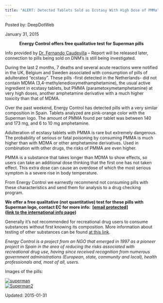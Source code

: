 ```yaml
---
title: "ALERT: Detected Tablets Sold as Ecstasy With High Dose of PMMa"
---
```


Posted by: DeepDotWeb 

<span>January 31, 2015</span>


<p style="text-align: center;"><b>Energy Control offers free qualitative test for Superman pills</b></p>
<p>Info provided by <a title="DoctorX “Ask a Drug Expert Physician” Thread – Now On Evolution!" href="/2014/12/01/doctorx-ask-drug-expert-physician-thread-now-evolution/" target="_blank">Dr. Fernando Caudevilla</a> &#8211; Report will be released later, connection to pills being sold on DNM&#8217;s is still being investigated.</p>
<p>During the last 2 months, 7 deaths and several acute reactions were notified in the UK, Belgium and Sweden associated with consumption of pills of adulterated &#8220;ecstasy&#8221;. These pills -first detected in the Netherlands- did not contain MDMA (3,4-<wbr />methylenedioxymethamphetamine)<wbr />, the usual active ingredient in ecstasy tablets, but PMMA (parametoxymetamphetamine) at very high doses, another amphetamine derivative with a much higher toxicity than that of MDMA.</p>
<p>Over the past weekend, Energy Control has detected pills with a very similar composition in Spain. Tablets analyzed are pink-orange color with the Superman logo. The amount of PMMA found per tablet was between 140 and 173 mg, and 6 to 10 mg amphetamine.</p>
<p>Adulteration of ecstasy tablets with PMMA is rare but extremely dangerous. The probability of serious or fatal poisoning by consuming PMMA is much higher than with MDMA or other amphetamine derivatives. Used in combination with other drugs, the risks of PMMA are even higher.</p>
<p>PMMA is a substance that takes longer than MDMA to show effects, so users can take an additional dose thinking that the first one has not taken effect. This extra dose can cause an overdose of which the most serious symptom is a severe rise in body temperature.</p>
<p>From Energy Control we earnestly recommend not consuming pills with these characteristics and send them for analysis to a drug checking program.</p>
<p><b>We offer a free qualitative (not quantitative) test for these pills with Superman logo, contact EC for more info:  <span style="text-decoration: underline;"><a href="/cdn-cgi/l/email-protection" class="__cf_email__" data-cfemail="3f56514b5a4d515e4b5650515e537f5a515a4d58465c50514b4d505311504d58">[email&#160;protected]</a><a href="/cdn-cgi/l/email-protection#c0a9aeb4a5b2aea1b4a9afaea1ac80a5aea5b2a7b9a3afaeb4b2afaceeafb2a7" target="_blank"><br />
</a></span>(<a href="http://energycontrol.org/noticias/528-international.html" target="_blank">link to the international info page</a>)</b></p>
<p>Generally it&#8217;s not recommended for recreational drug users to consume substances without first knowing its composition. More information about testing of other substances can be found <a href="/2014/04/06/energy-control-drug-testing-service-for-deepweb-users" target="_blank">at this link</a>.</p>
<p><em>Energy Control is a project from an NGO that emerged in 1997 as a pioneer project in Spain in the area of reducing the risks associated with recreational drug use, having since received recognition from numerous government administrations (European, state, community and local), health professionals and, most of all, users.</em></p>
<p>Images of the pills:</p>
<p><a href="/imgs/2015/01/superman.jpg"><img class="aligncenter  wp-image-8945" src="/imgs/2015/01/superman.jpg" alt="superman" width="762" height="428" srcset="/imgs/2015/01/superman.jpg 2340w, /imgs/2015/01/superman-300x169.jpg 300w, /imgs/2015/01/superman-1024x575.jpg 1024w" sizes="(max-width: 762px) 100vw, 762px" /><br />
</a> <a href="/imgs/2015/01/Superman2.jpg"><img class="aligncenter  wp-image-8946" src="/imgs/2015/01/Superman2.jpg" alt="Superman2" width="674" height="505" srcset="/imgs/2015/01/Superman2.jpg 2048w, /imgs/2015/01/Superman2-300x225.jpg 300w, /imgs/2015/01/Superman2-1024x768.jpg 1024w" sizes="(max-width: 674px) 100vw, 674px" /></a></p>

Updated: 2015-01-31

    
